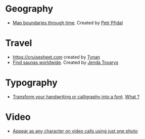 
# Geography 

- [Map boundaries through time](https://www.oldmapsonline.org). Created by [Petr Přidal](https://maplibre.org/about/petr)

# Travel

- https://cruisesheet.com created by [Tynan](https://tynan.com/about)
- [Find saunas worldwide](https://findmysauna.com). Created by [Jenda Tovarys](https://www.linkedin.com/in/jantovarys)


# Typography

- [Transform your handwriting or calligraphy into a font](https://www.calligraphr.com/en). [What ?](https://www.theverge.com/tech/634904/calligraphr-fonts-favorites)

# Video 

- [Appear as any character on video calls using just one photo](https://www.phazr.ai)